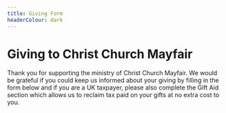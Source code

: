 ```yaml
---
title: Giving Form
headerColour: dark
---
```

Giving to Christ Church Mayfair
===============================

Thank you for supporting the ministry of Christ Church Mayfair. We would be grateful if you could keep us informed about your giving by filling in the form below and if you are a UK taxpayer, please also complete the Gift Aid section which allows us to reclaim tax paid on your gifts at no extra cost to you. 